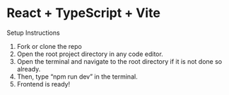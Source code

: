 # React + TypeScript + Vite

Setup Instructions

1. Fork or clone the repo
2. Open the root project directory in any code editor.
3. Open the terminal and navigate to the root directory if it is not done so already.
4. Then, type “npm run dev” in the terminal.
5. Frontend is ready!
